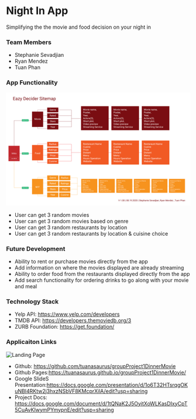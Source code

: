 # Night In App 

Simplifying the the movie and food decision on your night in

### Team Members

- Stephanie Sevadjian 
- Ryan Mendez
- Tuan Phan

### App Functionality 

![Site Map](docs/assets/groupProject_01_sitemap_V1_SS_RM_TP.png)

- User can get 3 random movies
- User can get 3 random movies based on genre 
- User can get 3 random restaurants by location
- User can get 3 random restaurants by location & cuisine choice

### Future Development

- Ability to rent or purchase movies directly from the app
- Add information on where the movies displayed are already streaming
- Ability to order food from the restaurants displayed directly from the app
- Add search functionality for ordering drinks to go along with your movie and meal

### Technology Stack

- Yelp API: https://www.yelp.com/developers
- TMDB API: https://developers.themoviedb.org/3
- ZURB Foundation: https://get.foundation/ 


### Applicaiton Links

![Landing Page](docs/assets/NIght_in_web_app.png)

- Github: https://github.com/tuanasaurus/groupProject1DinnerMovie
- Github Pages:https://tuanasaurus.github.io/groupProject1DinnerMovie/ 
- Google SlideS Presentation:https://docs.google.com/presentation/d/1o6T32HTsrqgOKuNBl4RKtw2j3hxzNSbVF8KMcprXilA/edit?usp=sharing
- Project Docs: https://docs.google.com/document/d/1tQNaK2J5OyitXoWLKasDIxyCpT5CuAvKIwymPYmypnE/edit?usp=sharing
